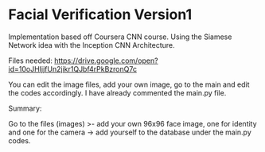 # Facial Verification Version1

Implementation based off Coursera CNN course. Using the Siamese Network idea with the Inception CNN Architecture.

Files needed: https://drive.google.com/open?id=10oJHIjjfUn2jikr1QJbf4rPkBzronQ7c

You can edit the image files, add your own image, go to the main and edit the codes accordingly. I have already commented the main.py file.

Summary:

Go to the files (images) >- add your own 96x96 face image, one for identity and one for the camera -> add yourself to the database under the main.py codes.

